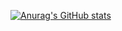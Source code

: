 [![Anurag's GitHub stats](https://github-readme-stats.vercel.app/api?username=elfryt)](https://github.com/anuraghazra/github-readme-stats)
